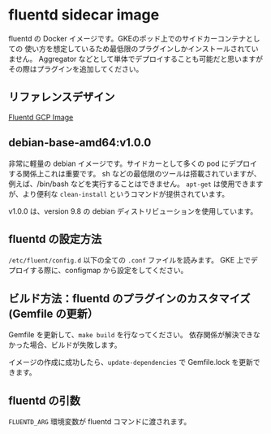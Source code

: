 # fluentd sidecar image
fluentd の Docker イメージです。GKEのポッド上でのサイドカーコンテナとしての
使い方を想定しているため最低限のプラグインしかインストールされていません。
Aggregator などとして単体でデプロイすることも可能だと思いますがその際はプラグインを追加してください。

## リファレンスデザイン
[Fluentd GCP Image](https://github.com/GoogleCloudPlatform/k8s-stackdriver/tree/master/fluentd-gcp-image)

## debian-base-amd64:v1.0.0
非常に軽量の debian イメージです。サイドカーとして多くの pod にデプロイする関係上これは重要です。
sh などの最低限のツールは搭載されていますが、例えば、/bin/bash などを実行することはできません。
`apt-get` は使用できますが、より便利な `clean-install` というコマンドが提供されています。

v1.0.0 は、version 9.8 の debian ディストリビューションを使用しています。

## fluentd の設定方法
`/etc/fluent/config.d` 以下の全ての `.conf` ファイルを読みます。
GKE 上でデプロイする際に、configmap から設定をしてください。

## ビルド方法：fluentd のプラグインのカスタマイズ (Gemfile の更新）
Gemfile を更新して、`make build` を行なってください。
依存関係が解決できなかった場合、ビルドが失敗します。

イメージの作成に成功したら、`update-dependencies` で Gemfile.lock を更新できます。

## fluentd の引数
`FLUENTD_ARG` 環境変数が fluentd コマンドに渡されます。

